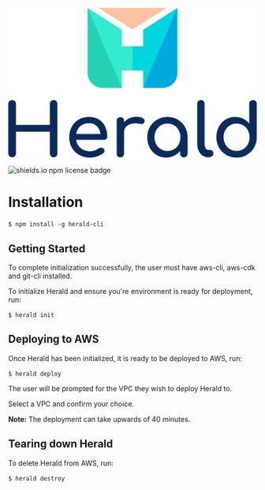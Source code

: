 ![herald-logo](https://github.com/Herald-Inc/Herald-Cli/blob/main/img/herald-logo.png)
  
  
  
  
  
![shields.io npm license badge](https://img.shields.io/badge/license-ISC-brightgreen)

# Installation

```
$ npm install -g herald-cli
```

## Getting Started
To complete initialization successfully, the user must have aws-cli, aws-cdk and git-cli installed.

To initialize Herald and ensure you're environment is ready for deployment, run:

```
$ herald init
```

## Deploying to AWS
 Once Herald has been initialized, it is ready to be deployed to AWS, run:

 ```
 $ herald deploy
 ```

 The user will be prompted for the VPC they wish to deploy Herald to.
 
 Select a VPC and confirm your choice.

**Note:** The deployment can take upwards of 40 minutes.
 ## Tearing down Herald
 To delete Herald from AWS, run:

 ```
 $ herald destroy
 ```